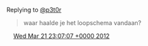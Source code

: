 Replying to [@p3t0r](https://twitter.com/p3t0r/status/182538246708920322)

> waar haalde je het loopschema vandaan?

<img src="../../media/tweet.ico" width="12" /> [Wed Mar 21 23:07:07 +0000 2012](https://twitter.com/DromerDenker/status/182604280937721857)